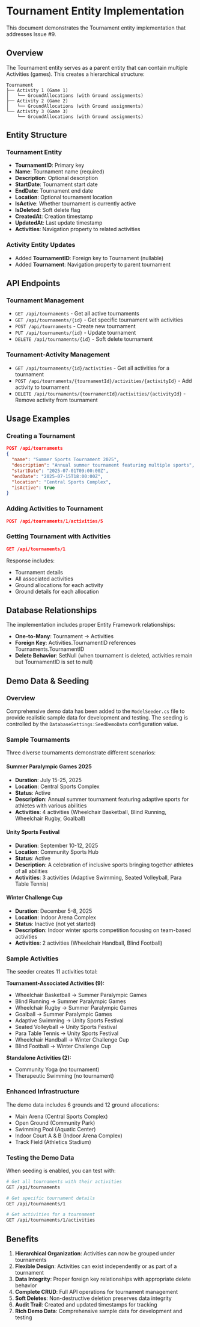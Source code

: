 # Tournament Entity Implementation

This document demonstrates the Tournament entity implementation that addresses Issue #9.

## Overview

The Tournament entity serves as a parent entity that can contain multiple Activities (games). This creates a hierarchical structure:

```
Tournament
├── Activity 1 (Game 1)
│   └── GroundAllocations (with Ground assignments)
├── Activity 2 (Game 2)
│   └── GroundAllocations (with Ground assignments)
└── Activity 3 (Game 3)
    └── GroundAllocations (with Ground assignments)
```

## Entity Structure

### Tournament Entity
- **TournamentID**: Primary key
- **Name**: Tournament name (required)
- **Description**: Optional description
- **StartDate**: Tournament start date
- **EndDate**: Tournament end date
- **Location**: Optional tournament location
- **IsActive**: Whether tournament is currently active
- **IsDeleted**: Soft delete flag
- **CreatedAt**: Creation timestamp
- **UpdatedAt**: Last update timestamp
- **Activities**: Navigation property to related activities

### Activity Entity Updates
- Added **TournamentID**: Foreign key to Tournament (nullable)
- Added **Tournament**: Navigation property to parent tournament

## API Endpoints

### Tournament Management
- `GET /api/tournaments` - Get all active tournaments
- `GET /api/tournaments/{id}` - Get specific tournament with activities
- `POST /api/tournaments` - Create new tournament
- `PUT /api/tournaments/{id}` - Update tournament
- `DELETE /api/tournaments/{id}` - Soft delete tournament

### Tournament-Activity Management
- `GET /api/tournaments/{id}/activities` - Get all activities for a tournament
- `POST /api/tournaments/{tournamentId}/activities/{activityId}` - Add activity to tournament
- `DELETE /api/tournaments/{tournamentId}/activities/{activityId}` - Remove activity from tournament

## Usage Examples

### Creating a Tournament
```json
POST /api/tournaments
{
  "name": "Summer Sports Tournament 2025",
  "description": "Annual summer tournament featuring multiple sports",
  "startDate": "2025-07-01T09:00:00Z",
  "endDate": "2025-07-15T18:00:00Z",
  "location": "Central Sports Complex",
  "isActive": true
}
```

### Adding Activities to Tournament
```json
POST /api/tournaments/1/activities/5
```

### Getting Tournament with Activities
```json
GET /api/tournaments/1
```

Response includes:
- Tournament details
- All associated activities
- Ground allocations for each activity
- Ground details for each allocation

## Database Relationships

The implementation includes proper Entity Framework relationships:
- **One-to-Many**: Tournament → Activities
- **Foreign Key**: Activities.TournamentID references Tournaments.TournamentID
- **Delete Behavior**: SetNull (when tournament is deleted, activities remain but TournamentID is set to null)

## Demo Data & Seeding

### Overview
Comprehensive demo data has been added to the `ModelSeeder.cs` file to provide realistic sample data for development and testing. The seeding is controlled by the `DatabaseSettings:SeedDemoData` configuration value.

### Sample Tournaments
Three diverse tournaments demonstrate different scenarios:

#### Summer Paralympic Games 2025
- **Duration**: July 15-25, 2025
- **Location**: Central Sports Complex
- **Status**: Active
- **Description**: Annual summer tournament featuring adaptive sports for athletes with various abilities
- **Activities**: 4 activities (Wheelchair Basketball, Blind Running, Wheelchair Rugby, Goalball)

#### Unity Sports Festival
- **Duration**: September 10-12, 2025
- **Location**: Community Sports Hub
- **Status**: Active
- **Description**: A celebration of inclusive sports bringing together athletes of all abilities
- **Activities**: 3 activities (Adaptive Swimming, Seated Volleyball, Para Table Tennis)

#### Winter Challenge Cup
- **Duration**: December 5-8, 2025
- **Location**: Indoor Arena Complex
- **Status**: Inactive (not yet started)
- **Description**: Indoor winter sports competition focusing on team-based activities
- **Activities**: 2 activities (Wheelchair Handball, Blind Football)

### Sample Activities
The seeder creates 11 activities total:

**Tournament-Associated Activities (9):**
- Wheelchair Basketball → Summer Paralympic Games
- Blind Running → Summer Paralympic Games  
- Wheelchair Rugby → Summer Paralympic Games
- Goalball → Summer Paralympic Games
- Adaptive Swimming → Unity Sports Festival
- Seated Volleyball → Unity Sports Festival
- Para Table Tennis → Unity Sports Festival
- Wheelchair Handball → Winter Challenge Cup
- Blind Football → Winter Challenge Cup

**Standalone Activities (2):**
- Community Yoga (no tournament)
- Therapeutic Swimming (no tournament)

### Enhanced Infrastructure
The demo data includes 6 grounds and 12 ground allocations:
- Main Arena (Central Sports Complex)
- Open Ground (Community Park)
- Swimming Pool (Aquatic Center)
- Indoor Court A & B (Indoor Arena Complex)
- Track Field (Athletics Stadium)

### Testing the Demo Data
When seeding is enabled, you can test with:
```bash
# Get all tournaments with their activities
GET /api/tournaments

# Get specific tournament details
GET /api/tournaments/1

# Get activities for a tournament
GET /api/tournaments/1/activities
```

## Benefits

1. **Hierarchical Organization**: Activities can now be grouped under tournaments
2. **Flexible Design**: Activities can exist independently or as part of a tournament
3. **Data Integrity**: Proper foreign key relationships with appropriate delete behavior
4. **Complete CRUD**: Full API operations for tournament management
5. **Soft Deletes**: Non-destructive deletion preserves data integrity
6. **Audit Trail**: Created and updated timestamps for tracking
7. **Rich Demo Data**: Comprehensive sample data for development and testing